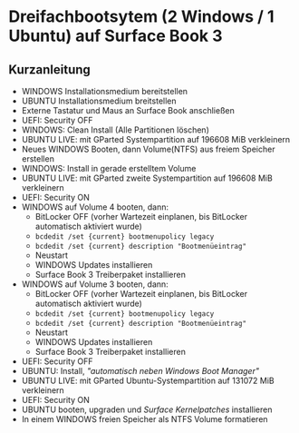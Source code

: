 # Dreifachbootsytem (2 Windows / 1 Ubuntu) auf Surface Book 3

## Kurzanleitung

* WINDOWS Installationsmedium bereitstellen
* UBUNTU Installationsmedium breitstellen
* Externe Tastatur und Maus an Surface Book anschließen
* UEFI: Security OFF
* WINDOWS: Clean Install (Alle Partitionen löschen)
* UBUNTU LIVE: mit GParted Systempartition auf 196608 MiB verkleinern
* Neues WINDOWS Booten, dann Volume(NTFS) aus freiem Speicher erstellen
* WINDOWS: Install in gerade erstelltem Volume
* UBUNTU LIVE: mit GParted zweite Systempartition auf 196608 MiB verkleinern
* UEFI: Security ON
* WINDOWS auf Volume 4 booten, dann:
  * BitLocker OFF (vorher Wartezeit einplanen, bis BitLocker automatisch aktiviert wurde)
  * `bcdedit /set {current} bootmenupolicy legacy`
  * `bcdedit /set {current} description "Bootmenüeintrag"`
  * Neustart
  * WINDOWS Updates installieren
  * Surface Book 3 Treiberpaket installieren
* WINDOWS auf Volume 3 booten, dann:
  * BitLocker OFF (vorher Wartezeit einplanen, bis BitLocker automatisch aktiviert wurde)
  * `bcdedit /set {current} bootmenupolicy legacy`
  * `bcdedit /set {current} description "Bootmenüeintrag"`
  * Neustart
  * WINDOWS Updates installieren
  * Surface Book 3 Treiberpaket installieren
* UEFI: Security OFF
* UBUNTU: Install, _"automatisch neben Windows Boot Manager"_
* UBUNTU LIVE: mit GParted Ubuntu-Systempartition auf 131072 MiB verkleinern
* UEFI: Security ON
* UBUNTU booten, upgraden und _Surface Kernelpatches_ installieren
* In einem WINDOWS freien Speicher als NTFS Volume formatieren

